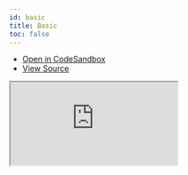 ```yaml
---
id: basic
title: Basic
toc: false
---
```


- [Open in CodeSandbox](https://codesandbox.io/s/github/tannerlinsley/react-table/tree/alpha/examples/react/basic)
- [View Source](https://github.com/tannerlinsley/react-table/tree/alpha/examples/react/basic)

<iframe
  src="https://codesandbox.io/embed/github/tannerlinsley/react-table/tree/alpha/examples/react/basic?autoresize=1&fontsize=14&theme=dark"
  title="tannerlinsley/react-table: basic"
  sandbox="allow-forms allow-modals allow-popups allow-presentation allow-same-origin allow-scripts"
  style={{
    width: '100%',
    height: '80vh',
    border: '0',
    borderRadius: 8,
    overflow: 'hidden',
    position: 'static',
    zIndex: 0,
  }}
></iframe>
